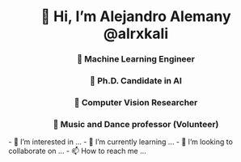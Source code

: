 <p align="center">
  <h1 align="center">👋 Hi, I’m Alejandro Alemany @alrxkali</h1>
</p>
<p align="center">
  <h3 align="center">💪 Machine Learning Engineer</h1>
  <h3 align="center">🌱 Ph.D. Candidate in AI</h1>
  <h3 align="center">👀 Computer Vision Researcher</h1>
  <h3 align="center">💞️ Music and Dance professor (Volunteer)</h1>
</p>
- 👀 I’m interested in ...
- 🌱 I’m currently learning ...
- 💞️ I’m looking to collaborate on ...
- 📫 How to reach me ...
<!---
AlrxKali/AlrxKali is a ✨ special ✨ repository because its `README.md` (this file) appears on your GitHub profile.
You can click the Preview link to take a look at your changes.
--->
